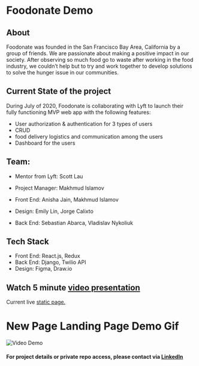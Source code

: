 # Foodonate Demo

## About
Foodonate was founded in the San Francisco Bay Area, California by a group of friends. We are passionate about making a positive impact in our society. After observing so much food go to waste after working in the food industry, we couldn’t help but to try and work together to develop solutions to solve the hunger issue in our communities.

## Current State of the project

During July of 2020, Foodonate is collaborating with Lyft to launch their fully functioning MVP web app with the following features:

- User authorization & authentication for 3 types of users
- CRUD
- food delivery logistics and communication among the users
- Dashboard for the users

## Team:

- Mentor from Lyft: Scott Lau

- Project Manager: Makhmud Islamov
- Front End: Anisha Jain, Makhmud Islamov
- Design: Emily Lin, Jorge Calixto
- Back End: Sebastian Abarca, Vladislav Nykoliuk

## Tech Stack

- Front End: React.js, Redux
- Back End: Django, Twilio API
- Design: Figma, Draw.io

## Watch 5 minute [video presentation](https://drive.google.com/file/d/1yUaxJyiz1741I2hAUekKgNCSsJaWHzKB/view?usp=sharing)

Current live [static page.](https://www.foodonate.org/)

# New Page Landing Page Demo Gif

![Video Demo](demo.gif)


#### For project details or private repo access, please contact via [LinkedIn](https://www.linkedin.com/in/m-sunnatovich/)
